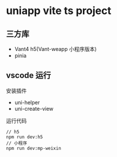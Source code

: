 # uniapp vite ts project

## 三方库
- Vant4 h5(Vant-weapp 小程序版本)
- pinia

## vscode 运行

安装插件

- uni-helper
- uni-create-view

运行代码

~~~
// h5
npm run dev:h5
// 小程序
npm run dev:mp-weixin
~~~
